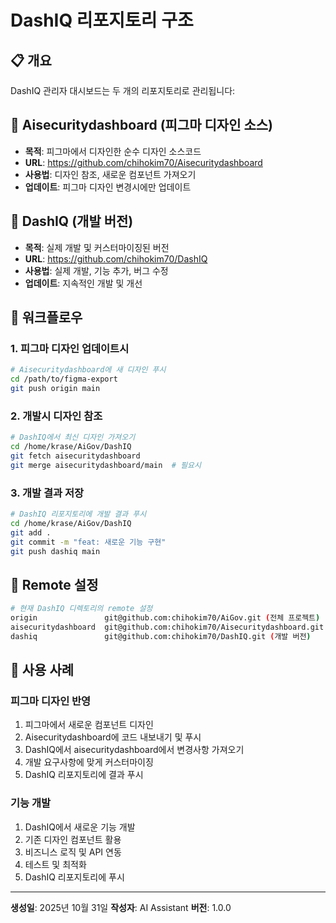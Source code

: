 # DashIQ 리포지토리 구조

## 📋 개요
DashIQ 관리자 대시보드는 두 개의 리포지토리로 관리됩니다:

## 🎨 **Aisecuritydashboard** (피그마 디자인 소스)
- **목적**: 피그마에서 디자인한 순수 디자인 소스코드
- **URL**: https://github.com/chihokim70/Aisecuritydashboard
- **사용법**: 디자인 참조, 새로운 컴포넌트 가져오기
- **업데이트**: 피그마 디자인 변경시에만 업데이트

## 🚀 **DashIQ** (개발 버전)
- **목적**: 실제 개발 및 커스터마이징된 버전
- **URL**: https://github.com/chihokim70/DashIQ
- **사용법**: 실제 개발, 기능 추가, 버그 수정
- **업데이트**: 지속적인 개발 및 개선

## 🔄 **워크플로우**

### 1. 피그마 디자인 업데이트시
```bash
# Aisecuritydashboard에 새 디자인 푸시
cd /path/to/figma-export
git push origin main
```

### 2. 개발시 디자인 참조
```bash
# DashIQ에서 최신 디자인 가져오기
cd /home/krase/AiGov/DashIQ
git fetch aisecuritydashboard
git merge aisecuritydashboard/main  # 필요시
```

### 3. 개발 결과 저장
```bash
# DashIQ 리포지토리에 개발 결과 푸시
cd /home/krase/AiGov/DashIQ
git add .
git commit -m "feat: 새로운 기능 구현"
git push dashiq main
```

## 📁 **Remote 설정**
```bash
# 현재 DashIQ 디렉토리의 remote 설정
origin               git@github.com:chihokim70/AiGov.git (전체 프로젝트)
aisecuritydashboard  git@github.com:chihokim70/Aisecuritydashboard.git (피그마 디자인)
dashiq               git@github.com:chihokim70/DashIQ.git (개발 버전)
```

## 🎯 **사용 사례**

### 피그마 디자인 반영
1. 피그마에서 새로운 컴포넌트 디자인
2. Aisecuritydashboard에 코드 내보내기 및 푸시
3. DashIQ에서 aisecuritydashboard에서 변경사항 가져오기
4. 개발 요구사항에 맞게 커스터마이징
5. DashIQ 리포지토리에 결과 푸시

### 기능 개발
1. DashIQ에서 새로운 기능 개발
2. 기존 디자인 컴포넌트 활용
3. 비즈니스 로직 및 API 연동
4. 테스트 및 최적화
5. DashIQ 리포지토리에 푸시

---

**생성일**: 2025년 10월 31일
**작성자**: AI Assistant
**버전**: 1.0.0
